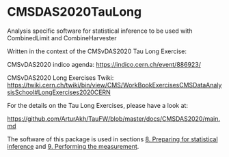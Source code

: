 # CMSDAS2020TauLong
Analysis specific software for statistical inference to be used with CombinedLimit and CombineHarvester

Written in the context of the CMSvDAS2020 Tau Long Exercise:

CMSvDAS2020 indico agenda: https://indico.cern.ch/event/886923/

CMSvDAS2020 Long Exercises Twiki: https://twiki.cern.ch/twiki/bin/view/CMS/WorkBookExercisesCMSDataAnalysisSchool#LongExercises2020CERN

For the details on the Tau Long Exercises, please have a look at:

https://github.com/ArturAkh/TauFW/blob/master/docs/CMSDAS2020/main.md

The software of this package is used in sections [8. Preparing for statistical inference](https://github.com/ArturAkh/TauFW/blob/master/docs/CMSDAS2020/prep_stat_inference.md) and
[9. Performing the measurement](https://github.com/ArturAkh/TauFW/blob/master/docs/CMSDAS2020/measurement.md).

